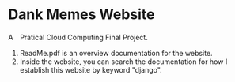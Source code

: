 # Dank Memes Website
A　Pratical Cloud Computing Final Project.

1. ReadMe.pdf is an overview documentation for the website.
2. Inside the website, you can search the documentation for how I establish this website by keyword "django".
